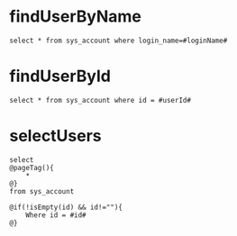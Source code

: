 findUserByName
===
    select * from sys_account where login_name=#loginName#
    
findUserById
===
    select * from sys_account where id = #userId#
    
selectUsers
===
    select
    @pageTag(){
        *
    @}
    from sys_account 
    
    @if(!isEmpty(id) && id!=""){
        Where id = #id#
    @}
